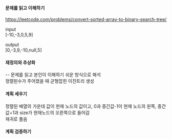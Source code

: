 #### 문제를 읽고 이해하기
https://leetcode.com/problems/convert-sorted-array-to-binary-search-tree/

input</br>
[-10,-3,0,5,9]


output</br>
[0,-3,9,-10,null,5]


#### 재정의와 추상화<br>
-- 문제를 읽고 본인이 이해하기 쉬운 방식으로 해석<br>
정렬된수가 주어졌을 때 균형잡힌 이진트리 생성

#### 계획 세우기<br>
정렬된 배열의 가운데 값이 현재 노드의 값이고, 0과 중간값-1이 현재 노드의 왼쪽, 중간값+1과 size가 현재노드의 오른쪽으로 들어감<br>
재귀로 풀음

#### 계획 검증하기
